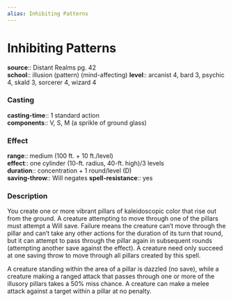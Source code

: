 ```yaml
---
alias: Inhibiting Patterns
---
```


# Inhibiting Patterns 

**source**:: Distant Realms pg. 42  
**school**:: illusion (pattern) (mind-affecting)
**level**:: arcanist 4, bard 3, psychic 4, skald 3, sorcerer 4, wizard 4

### Casting 

**casting-time**:: 1 standard action  
**components**:: V, S, M (a sprikle of ground glass)

### Effect 

**range**:: medium (100 ft. + 10 ft./level)  
**effect**:: one cylinder (10-ft. radius, 40-ft. high)/3 levels  
**duration**:: concentration + 1 round/level (D)  
**saving-throw**:: Will negates
**spell-resistance**:: yes

### Description 

You create one or more vibrant pillars of kaleidoscopic color that rise out from the ground. A creature attempting to move through one of the pillars must attempt a Will save. Failure means the creature can’t move through the pillar and can’t take any other actions for the duration of its turn that round, but it can attempt to pass through the pillar again in subsequent rounds (attempting another save against the effect). A creature need only succeed at one saving throw to move through all pillars created by this spell.  
  
A creature standing within the area of a pillar is dazzled (no save), while a creature making a ranged attack that passes through one or more of the illusory pillars takes a 50% miss chance. A creature can make a melee attack against a target within a pillar at no penalty.
